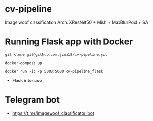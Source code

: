 # cv-pipeline
Image woof classification
Arch: XResNet50 + Mish + MaxBlurPool + SA

# Running Flask app with Docker #
``` 
git clone git@github.com:jzus19/cv-pipeline.git
```
```
docker-compose up
```
```
docker run -it -p 5000:5000 cv-pipeline_flask 
```

* Flask interface 



# Telegram bot # 
* https://t.me/imagewoof_classificator_bot
